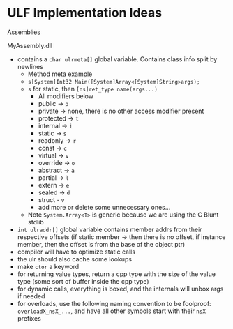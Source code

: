 # ULF Implementation Ideas

Assemblies

MyAssembly.dll
- contains a `char ulrmeta[]` global variable. Contains class info split by newlines
	- Method meta example
	- `s[System]Int32 Main([System]Array<[System]String>args);`
	- `s` for static, then `[ns]ret_type name(args...)`
		- All modifiers below
		- public -> `p`
		- private -> none, there is no other access modifier present
		- protected -> `t`
		- internal -> `i`
		- static -> `s`
		- readonly -> `r`
		- const -> `c`
		- virtual -> `v`
		- override -> `o`
		- abstract -> `a`
		- partial -> `l`
		- extern -> `e`
		- sealed -> `d`
		- struct - `v`
		- add more or delete some unnecessary ones...
	- Note `System.Array<T>` is generic because we are using the C Blunt stdlib
- `int ulraddr[]` global variable contains member addrs from their respective offsets (if static member -> then there is no offset, if instance member, then the offset is from the base of the object ptr)
- compiler will have to optimize static calls
- the ulr should also cache some lookups
- make `ctor` a keyword
- for returning value types, return a cpp type with the size of the value type (some sort of buffer inside the cpp type)
- for dynamic calls, everything is boxed, and the internals will unbox args if needed
- for overloads, use the following naming convention to be foolproof: `overloadX_nsX_...`, and have all other symbols start with their `nsX` prefixes